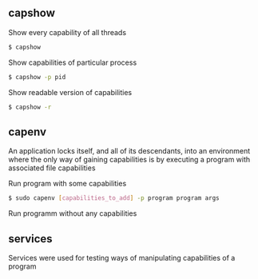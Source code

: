 ## capshow
Show every capability of all threads
```sh
$ capshow
```
Show capabilities of particular process
```sh
$ capshow -p pid
```
Show readable version of capabilities
```sh
$ capshow -r
```
## capenv
An application locks itself, and all of its descendants, into an environment where the only way of gaining capabilities is by executing a program with associated file capabilities

Run program with some capabilities
```sh
$ sudo capenv [capabilities_to_add] -p program program args
```
Run programm without any capabilities

## services

Services were used for testing ways of manipulating capabilities of a program
